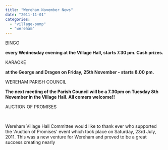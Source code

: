 ```yaml
---
title: "Wereham November News"
date: "2011-11-01"
categories: 
  - "village-pump"
  - "wereham"
---
```


BINGO

**every Wednesday evening at the **Village Hall**, starts 7.30 pm. Cash prizes.**

KARAOKE

**at the **George and Dragon** on Friday, 25th November - starts 8.00 pm.**

WEREHAM PARISH COUNCIL

**The next meeting of the Parish Council will be a 7.30pm on Tuesday 8th November in the Village Hall. All comers welcome!!**

AUCTION OF PROMISES

 

Wereham Village Hall Committee would like to thank ever who supported the 'Auction of Promises' event which took place on Saturday, 23rd July, 2011. This was a new venture for Wereham and proved to be a great success creating nearly
